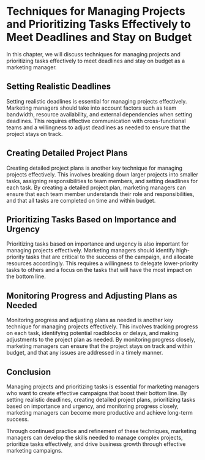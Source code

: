 Techniques for Managing Projects and Prioritizing Tasks Effectively to Meet Deadlines and Stay on Budget
=============================================================================================================================================================

In this chapter, we will discuss techniques for managing projects and prioritizing tasks effectively to meet deadlines and stay on budget as a marketing manager.

Setting Realistic Deadlines
---------------------------

Setting realistic deadlines is essential for managing projects effectively. Marketing managers should take into account factors such as team bandwidth, resource availability, and external dependencies when setting deadlines. This requires effective communication with cross-functional teams and a willingness to adjust deadlines as needed to ensure that the project stays on track.

Creating Detailed Project Plans
-------------------------------

Creating detailed project plans is another key technique for managing projects effectively. This involves breaking down larger projects into smaller tasks, assigning responsibilities to team members, and setting deadlines for each task. By creating a detailed project plan, marketing managers can ensure that each team member understands their role and responsibilities, and that all tasks are completed on time and within budget.

Prioritizing Tasks Based on Importance and Urgency
--------------------------------------------------

Prioritizing tasks based on importance and urgency is also important for managing projects effectively. Marketing managers should identify high-priority tasks that are critical to the success of the campaign, and allocate resources accordingly. This requires a willingness to delegate lower-priority tasks to others and a focus on the tasks that will have the most impact on the bottom line.

Monitoring Progress and Adjusting Plans as Needed
-------------------------------------------------

Monitoring progress and adjusting plans as needed is another key technique for managing projects effectively. This involves tracking progress on each task, identifying potential roadblocks or delays, and making adjustments to the project plan as needed. By monitoring progress closely, marketing managers can ensure that the project stays on track and within budget, and that any issues are addressed in a timely manner.

Conclusion
----------

Managing projects and prioritizing tasks is essential for marketing managers who want to create effective campaigns that boost their bottom line. By setting realistic deadlines, creating detailed project plans, prioritizing tasks based on importance and urgency, and monitoring progress closely, marketing managers can become more productive and achieve long-term success.

Through continued practice and refinement of these techniques, marketing managers can develop the skills needed to manage complex projects, prioritize tasks effectively, and drive business growth through effective marketing campaigns.

